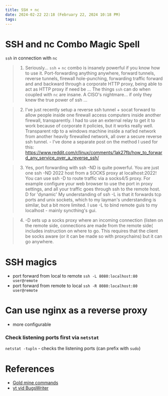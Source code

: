 ```yaml
---
title: SSH + nc
date: 2024-02-22 22:18 (February 22, 2024 10:18 PM)
tags:
---
```


# SSH and nc Combo Magic Spell
`ssh` in connection with `nc`

> 1. Seriously... `ssh` + `nc` combo is insanely powerful if you know how to use it. 
    Port-forwarding anything anywhere, forward tunnels, reverse tunnels, firewall hole-punching, forwarding traffic forward and and backward through a corporate HTTP proxy, being able to act as HTTP proxy if need be ... 
    The things `ssh` can do when coupled with `nc` are insane. A CISO's nightmare... if only they knew the true power of ssh ...

> 2. I’ve just recently setup a reverse ssh tunnel + socat forward to allow people inside one firewall access computers inside another firewall, transparently. I had to use an external relay to get it to work because of corporate it policies, but it works really well. Transparent rdp to a windows machine inside a nat’ed network from another heavily firewalled network, all over a secure reverse ssh tunnel.
    - I've done a separate post on the method I used for this: https://www.reddit.com/r/linux/comments/1ak27fb/how_to_forward_any_service_over_a_reverse_ssh/

> 3. Yes, port forwarding with ssh -ND is quite powerful. You are just one ssh -ND 2022 host from a SOCKS proxy at localhost:2022!
    You can use ssh -D to route traffic via a socks4/5 proxy. For example configure your web browser to use the port in proxy settings, and all your traffic goes through ssh to the remote host. D for 'dynamic'
    My understanding of ssh -L is that it forwards tcp ports and unix sockets, which to my layman's understanding is similar, but a bit more limited. I use -L to bind remote guis to my localhost - mainly syncthing's gui.

> 4. -D sets up a socks proxy where an incoming connection (listen on the remote side, connections are made from the remote side( includes instruction on where to go. This requires that the client be socks aware (or it can be made so with proxychains) but it can go anywhere.

# SSH magics 
- port forward from local to remote
`ssh -L 8080:localhost:80 user@remote`
- port forward from remote to local
`ssh -R 8080:localhost:80 user@remote`

# Can use nginx as a reverse proxy
- more configurable

### Check listening ports first via `netstat`
`netstat -tupln` - checks the listening ports (can prefix with `sudo`)

# References
- [Gold mine commands](https://www.reddit.com/r/linux/comments/1ajslo3/what_are_your_most_valuable_and_loved_command/?share_id=jCXi6jsOro0-56gY9wXD9)
- [yt vid BugsWriter](https://www.youtube.com/watch?v=lKIRHDY7OhU)

